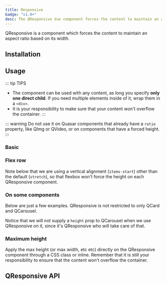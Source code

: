 ```yaml
---
title: Responsive
badge: "v1.9+"
desc: The QResponsive Vue component forces the content to maintain an aspect ratio based on its width.
---
```


QResponsive is a component which forces the content to maintain an aspect ratio based on its width.

## Installation
<doc-installation components="QResponsive" />

## Usage

::: tip TIPS
* The component can be used with any content, as long you specify **only one direct child**. If you need multiple elements inside of it, wrap them in a `<div>`.
* It is your responsibility to make sure that your content won't overflow the container.
:::

::: warning
Do not use it on Quasar components that already have a `ratio` property, like QImg or QVideo, or on components that have a forced height.
:::

### Basic

<doc-example title="Basic usage" file="QResponsive/Basic" />

### Flex row

Note below that we are using a vertical alignment (`items-start`) other than the default (`stretch`), so that flexbox won't force the height on each QResponsive component.

<doc-example title="Basic usage" file="QResponsive/FlexRow" />

### On some components

Below are just a few examples. QResponsive is not restricted to only QCard and QCarousel.

<doc-example title="On QCard" file="QResponsive/Card" />

<doc-example title="On QCardSection" file="QResponsive/CardSection" />

<doc-example title="On QTable" file="QResponsive/Table" />

Notice that we will not supply a `height` prop to QCarousel when we use QResponsive on it, since it's QResponsive who will take care of that.

<doc-example title="On QCarousel" file="QResponsive/Carousel" />

### Maximum height

Apply the max height (or max width, etc etc) directly on the QResponsive component through a CSS class or inline. Remember that it is still your responsibility to ensure that the content won't overflow the container.

<doc-example title="On QCard" file="QResponsive/MaxHeight" />

## QResponsive API
<doc-api file="QResponsive" />
